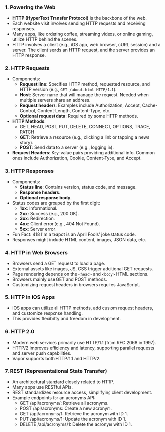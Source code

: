 ### 1. **Powering the Web**
   - **HTTP (HyperText Transfer Protocol)** is the backbone of the web.
   - Each website visit involves sending HTTP requests and receiving responses.
   - Many apps, like ordering coffee, streaming videos, or online gaming, utilize HTTP behind the scenes.
   - HTTP involves a client (e.g., iOS app, web browser, cURL session) and a server. The client sends an HTTP request, and the server provides an HTTP response.

### 2. **HTTP Requests**
   - Components:
     - **Request line**: Specifies HTTP method, requested resource, and HTTP version (e.g., `GET /about.html HTTP/1.1`).
     - **Host**: Server name that will manage the request. Needed when multiple servers share an address.
     - **Request headers**: Examples include Authorization, Accept, Cache-Control, Content-Length, Content-Type, etc.
     - **Optional request data**: Required by some HTTP methods.
   - **HTTP Methods**:
     - GET, HEAD, POST, PUT, DELETE, CONNECT, OPTIONS, TRACE, PATCH
     - **GET**: Retrieve a resource (e.g., clicking a link or tapping a news story).
     - **POST**: Send data to a server (e.g., logging in).
   - **Request Headers**: Key-value pairs providing additional info. Common ones include Authorization, Cookie, Content-Type, and Accept.

### 3. **HTTP Responses**
   - Components:
     - **Status line**: Contains version, status code, and message.
     - **Response headers**.
     - **Optional response body**.
   - Status codes are grouped by the first digit:
     - **1xx**: Informational.
     - **2xx**: Success (e.g., 200 OK).
     - **3xx**: Redirection.
     - **4xx**: Client error (e.g., 404 Not Found).
     - **5xx**: Server error.
   - Fun Fact: 418 I'm a teapot is an April Fools’ joke status code.
   - Responses might include HTML content, images, JSON data, etc.

### 4. **HTTP in Web Browsers**
   - Browsers send a GET request to load a page.
   - External assets like images, JS, CSS trigger additional GET requests.
   - Page rendering depends on the `<head>` and `<body>` HTML sections.
   - Browsers mainly use GET and POST methods.
   - Customizing request headers in browsers requires JavaScript.

### 5. **HTTP in iOS Apps**
   - iOS apps can utilize all HTTP methods, add custom request headers, and customize response handling.
   - This provides flexibility and freedom in development.

### 6. **HTTP 2.0**
   - Modern web services primarily use HTTP/1.1 (from RFC 2068 in 1997).
   - HTTP/2 improves efficiency and latency, supporting parallel requests and server push capabilities.
   - Vapor supports both HTTP/1.1 and HTTP/2.

### 7. **REST (Representational State Transfer)**
   - An architectural standard closely related to HTTP.
   - Many apps use RESTful APIs.
   - REST standardizes resource access, simplifying client development.
   - Example endpoints for an acronyms API: 
     - GET /api/acronyms/: Retrieve all acronyms.
     - POST /api/acronyms: Create a new acronym.
     - GET /api/acronyms/1: Retrieve the acronym with ID 1.
     - PUT /api/acronyms/1: Update the acronym with ID 1.
     - DELETE /api/acronyms/1: Delete the acronym with ID 1.